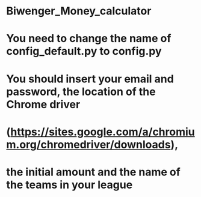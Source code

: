 # Biwenger_Money_calculator

# You need to change the name of config_default.py to config.py

# You should insert your email and password, the location of the Chrome driver 
# (https://sites.google.com/a/chromium.org/chromedriver/downloads),
# the initial amount and the name of the teams in your league

